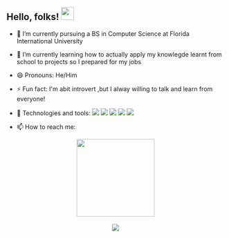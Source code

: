 ## Hello, folks! <img src="https://raw.githubusercontent.com/MartinHeinz/MartinHeinz/master/wave.gif" width="30px">


- 🔭 I’m currently pursuing a BS in Computer Science at Florida International University
- 🌱 I’m currently learning how to actually apply my knowlegde learnt from school to projects so I prepared for my jobs
- 😄 Pronouns: He/Him
- ⚡ Fun fact: I'm abit introvert ,but I alway willing to talk and learn from everyone!
- 🔧 Technologies and tools:
  ![](https://img.shields.io/badge/Code-Python-informational?style=flat&logo=python&logoColor=white&color=2bbc8a)
  ![](https://img.shields.io/badge/Code-Java-informational?style=flat&logo=java&logoColor=white&color=2bbc8a)
  ![](https://img.shields.io/badge/Code-JavaScript-informational?style=flat&logo=javascript&logoColor=white&color=2bbc8a)
  ![](https://img.shields.io/badge/Code-SQL-informational?style=flat&logo=sql&logoColor=white&color=2bbc8a)
  ![](https://img.shields.io/badge/Editor-IntelliJ_IDEA-informational?style=flat&logo=intellij-idea&logoColor=white&color=2bbc8a)
  
  
- 📫 How to reach me: 
  <br>

<div align="center">
  <a href="https://www.facebook.com/quangho.hovanquang" target="_blank">
    <img src="https://v1.benbarry.com/images/portfolio/1200/benbarry-000588.png" style="width:180px; height:auto;">
  </a>
</div>

<br>

<div align="center">
  <a href="https://www.linkedin.com/in/van-ho-bb210b225" target="_blank"><img src="https://img.shields.io/badge/-LinkedIn-%230077B5?style=for-the-badge&logo=linkedin&logoColor=white" target="_blank"></a>  
</div>
